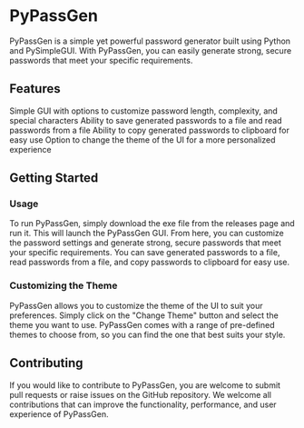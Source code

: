 # PyPassGen
PyPassGen is a simple yet powerful password generator built using Python and PySimpleGUI. With PyPassGen, you can easily generate strong, secure passwords that meet your specific requirements.

## Features
Simple GUI with options to customize password length, complexity, and special characters
Ability to save generated passwords to a file and read passwords from a file
Ability to copy generated passwords to clipboard for easy use
Option to change the theme of the UI for a more personalized experience

## Getting Started
### Usage
To run PyPassGen, simply download the exe file from the releases page and run it.
This will launch the PyPassGen GUI. From here, you can customize the password settings and generate strong, secure passwords that meet your specific requirements. You can save generated passwords to a file, read passwords from a file, and copy passwords to clipboard for easy use.

### Customizing the Theme
PyPassGen allows you to customize the theme of the UI to suit your preferences. Simply click on the "Change Theme" button and select the theme you want to use. PyPassGen comes with a range of pre-defined themes to choose from, so you can find the one that best suits your style.

## Contributing
If you would like to contribute to PyPassGen, you are welcome to submit pull requests or raise issues on the GitHub repository. We welcome all contributions that can improve the functionality, performance, and user experience of PyPassGen.